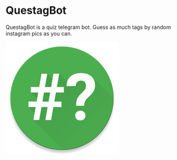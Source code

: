 # QuestagBot
QuestagBot is a quiz telegram bot. Guess as much tags by random instagram pics as you can. 

![Logo](https://raw.githubusercontent.com/blan4/QuestagBot/master/logo.png)